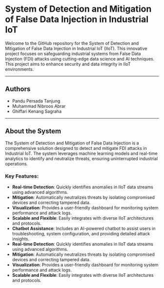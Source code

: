 # System of Detection and Mitigation of False Data Injection in Industrial IoT

Welcome to the GitHub repository for the System of Detection and Mitigation of False Data Injection in Industrial IoT (IIoT). This innovative project focuses on safeguarding industrial systems from False Data Injection (FDI) attacks using cutting-edge data science and AI techniques. This project aims to enhance security and data integrity in IIoT environments.

---

## Authors
- Pandu Persada Tanjung
- Muhammad Nibroos Abrar
- Ghiffari Kenang Sagraha
---

## About the System
The System of Detection and Mitigation of False Data Injection is a comprehensive solution designed to detect and mitigate FDI attacks in Industrial IoT. The system leverages machine learning models and real-time analytics to identify and neutralize threats, ensuring uninterrupted industrial operations.

### Key Features:
- **Real-time Detection**: Quickly identifies anomalies in IIoT data streams using advanced algorithms.
- **Mitigation**: Automatically neutralizes threats by isolating compromised devices and correcting tampered data.
- **Visualization**: Provides a user-friendly dashboard for monitoring system performance and attack logs.
- **Scalable and Flexible**: Easily integrates with diverse IIoT architectures and protocols.
- **Chatbot Assistance**: Includes an AI-powered chatbot to assist users in troubleshooting, system configuration, and providing detailed attack insights.
- **Real-time Detection**: Quickly identifies anomalies in IIoT data streams using advanced algorithms.
- **Mitigation**: Automatically neutralizes threats by isolating compromised devices and correcting tampered data.
- **Visualization**: Provides a user-friendly dashboard for monitoring system performance and attack logs.
- **Scalable and Flexible**: Easily integrates with diverse IIoT architectures and protocols.
